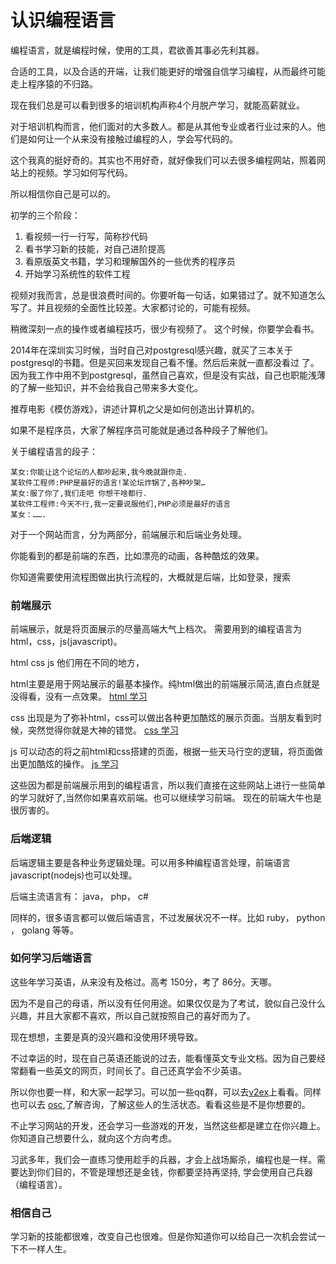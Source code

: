 # 认识编程语言

编程语言，就是编程时候，使用的工具，君欲善其事必先利其器。

合适的工具，以及合适的开端，让我们能更好的增强自信学习编程，从而最终可能走上程序猿的不归路。

现在我们总是可以看到很多的培训机构声称4个月脱产学习，就能高薪就业。

对于培训机构而言，他们面对的大多数人。都是从其他专业或者行业过来的人。他们是如何让一个从来没有接触过编程的人，学会写代码的。

这个我真的挺好奇的。其实也不用好奇，就好像我们可以去很多编程网站，照着网站上的视频。学习如何写代码。

所以相信你自己是可以的。

初学的三个阶段：
1. 看视频一行一行写，简称抄代码
2. 看书学习新的技能，对自己进阶提高
3. 看原版英文书籍，学习和理解国外的一些优秀的程序员
4. 开始学习系统性的软件工程

视频对我而言，总是很浪费时间的。你要听每一句话，如果错过了。就不知道怎么写了。并且视频的全面性比较差。大家都讨论的，可能有视频。

稍微深刻一点的操作或者编程技巧，很少有视频了。 这个时候，你要学会看书。

2014年在深圳实习时候，当时自己对postgresql感兴趣，就买了三本关于postgresql的书籍。但是买回来发现自己看不懂。然后后来就一直都没看过
了。因为我工作中用不到postgresql，虽然自己喜欢，但是没有实战，自己也职能浅薄的了解一些知识，并不会给我自己带来多大变化。

推荐电影《模仿游戏》，讲述计算机之父是如何创造出计算机的。

如果不是程序员，大家了解程序员可能就是通过各种段子了解他们。

关于编程语言的段子：

    某女:你能让这个论坛的人都吵起来,我今晚就跟你走.
    某软件工程师:PHP是最好的语言!某论坛炸锅了,各种吵架…
    某女:服了你了,我们走吧 你想干啥都行.
    某软件工程师:今天不行,我一定要说服他们,PHP必须是最好的语言
    某女：…….


对于一个网站而言，分为两部分，前端展示和后端业务处理。

你能看到的都是前端的东西，比如漂亮的动画，各种酷炫的效果。

你知道需要使用流程图做出执行流程的，大概就是后端，比如登录，搜索

### 前端展示

前端展示，就是将页面展示的尽量高端大气上档次。 需要用到的编程语言为 html，css，js(javascript)。

html css js 他们用在不同的地方，

html主要是用于网站展示的最基本操作。纯html做出的前端展示简洁,直白点就是没得看，没有一点效果。
[html 学习](http://www.w3school.com.cn/html/index.asp)

css 出现是为了弥补html，css可以做出各种更加酷炫的展示页面。当朋友看到时候，突然觉得你就是大神的错觉。
[css 学习](http://www.w3school.com.cn/css/index.asp)

js 可以动态的将之前html和css搭建的页面，根据一些天马行空的逻辑，将页面做出更加酷炫的操作。
[js 学习](http://www.w3school.com.cn/js/index.asp)

这些因为都是前端展示用到的编程语言，所以我们直接在这些网站上进行一些简单的学习就好了,当然你如果喜欢前端。也可以继续学习前端。
现在的前端大牛也是很厉害的。

### 后端逻辑

后端逻辑主要是各种业务逻辑处理。可以用多种编程语言处理，前端语言javascript(nodejs)也可以处理。

后端主流语言有： java， php， c# 

同样的，很多语言都可以做后端语言，不过发展状况不一样。比如 ruby， python ， golang 等等。

### 如何学习后端语言

这些年学习英语，从来没有及格过。高考 150分，考了 86分。天哪。

因为不是自己的母语，所以没有任何用途。如果仅仅是为了考试，貌似自己没什么兴趣，并且大家都不喜欢，所以自己就按照自己的喜好而为了。

现在想想，主要是真的没兴趣和没使用环境导致。

不过幸运的时，现在自己英语还能说的过去，能看懂英文专业文档。因为自己要经常翻看一些英文的网页，时间长了。自己还真学会不少英语。

所以你也要一样，和大家一起学习。可以加一些qq群，可以去[v2ex](https://www.v2ex.com/)上看看。同样也可以去
[osc](http://www.oschina.net/),了解咨询，了解这些人的生活状态。看看这些是不是你想要的。

不止学习网站的开发，还会学习一些游戏的开发，当然这些都是建立在你兴趣上。你知道自己想要什么，就向这个方向考虑。

习武多年，我们会一直练习使用趁手的兵器，才会上战场厮杀，编程也是一样。需要达到你们目的，不管是理想还是金钱，你都要坚持再坚持,
学会使用自己兵器（编程语言）。

### 相信自己

学习新的技能都很难，改变自己也很难。但是你知道你可以给自己一次机会尝试一下不一样人生。



